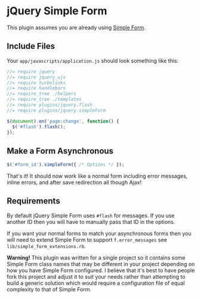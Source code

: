 # jQuery Simple Form

This plugin assumes you are already using [Simple Form](https://github.com/plataformatec/simple_form).

## Include Files

Your `app/javascripts/application.js` should look something like this:

```js
//= require jquery
//= require jquery_ujs
//= require turbolinks
//= require handlebars
//= require_tree ./helpers
//= require_tree ./templates
//= require plugins/jquery.flash
//= require plugins/jquery.simpleForm

$(document).on('page:change', function() {
  $('#flash').flash();
});
```

## Make a Form Asynchronous

```js
$('#form_id').simpleForm({ /* Options */ });
```

That's it! It should now work like a normal form including error messages, inline errors, and after save redirection all though Ajax!

## Requirements

By default jQuery Simple Form uses `#flash` for messages. If you use another ID then you will have to manually pass that ID in the options.

If you want your normal forms to match your asynchronous forms then you will need to
extend Simple Form to support `f.error_messages` see `lib/simple_form_extensions.rb`.

**Warning!** This plugin was written for a single project so it contains some Simple Form class names that may be different in your project depending on how you have Simple Form configured. I believe that it's best to have people fork this project and adjust it to suit your needs rather than attempting to build a generic solution which would require a configuration file of equal complexity to that of Simple Form.
